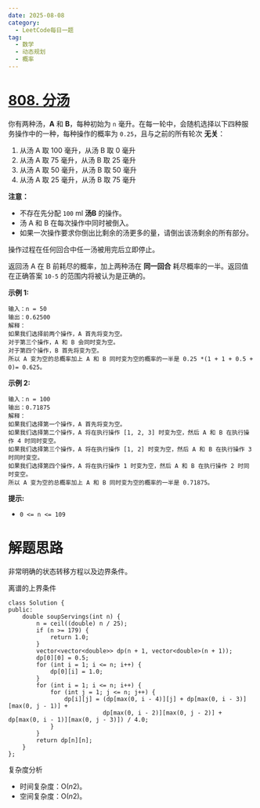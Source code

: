 ```yaml
---
date: 2025-08-08
category:
  - LeetCode每日一题
tag:
  - 数学
  - 动态规划
  - 概率
---
```


# [808. 分汤](https://leetcode.cn/problems/soup-servings/)

你有两种汤，**A** 和 **B**，每种初始为 `n` 毫升。在每一轮中，会随机选择以下四种服务操作中的一种，每种操作的概率为 `0.25`，且与之前的所有轮次 **无关**：

1. 从汤 A 取 100 毫升，从汤 B 取 0 毫升
2. 从汤 A 取 75 毫升，从汤 B 取 25 毫升
3. 从汤 A 取 50 毫升，从汤 B 取 50 毫升
4. 从汤 A 取 25 毫升，从汤 B 取 75 毫升

**注意：**

- 不存在先分配 `100` ml **汤B** 的操作。
- 汤 A 和 B 在每次操作中同时被倒入。
- 如果一次操作要求你倒出比剩余的汤更多的量，请倒出该汤剩余的所有部分。

操作过程在任何回合中任一汤被用完后立即停止。

返回汤 A 在 B 前耗尽的概率，加上两种汤在 **同一回合** 耗尽概率的一半。返回值在正确答案 `10-5` 的范围内将被认为是正确的。

 

**示例 1:**

```
输入：n = 50
输出：0.62500
解释：
如果我们选择前两个操作，A 首先将变为空。
对于第三个操作，A 和 B 会同时变为空。
对于第四个操作，B 首先将变为空。
所以 A 变为空的总概率加上 A 和 B 同时变为空的概率的一半是 0.25 *(1 + 1 + 0.5 + 0)= 0.625。
```

**示例 2:**

```
输入：n = 100
输出：0.71875
解释：
如果我们选择第一个操作，A 首先将变为空。
如果我们选择第二个操作，A 将在执行操作 [1, 2, 3] 时变为空，然后 A 和 B 在执行操作 4 时同时变空。
如果我们选择第三个操作，A 将在执行操作 [1, 2] 时变为空，然后 A 和 B 在执行操作 3 时同时变空。
如果我们选择第四个操作，A 将在执行操作 1 时变为空，然后 A 和 B 在执行操作 2 时同时变空。
所以 A 变为空的总概率加上 A 和 B 同时变为空的概率的一半是 0.71875。
```

**提示:**

- `0 <= n <= 109`

# 解题思路

非常明确的状态转移方程以及边界条件。

离谱的上界条件

```
class Solution {
public:
    double soupServings(int n) {
        n = ceil((double) n / 25);
        if (n >= 179) {
            return 1.0;
        }
        vector<vector<double>> dp(n + 1, vector<double>(n + 1));
        dp[0][0] = 0.5;
        for (int i = 1; i <= n; i++) {
            dp[0][i] = 1.0;
        }
        for (int i = 1; i <= n; i++) {
            for (int j = 1; j <= n; j++) {
                dp[i][j] = (dp[max(0, i - 4)][j] + dp[max(0, i - 3)][max(0, j - 1)] +
                           dp[max(0, i - 2)][max(0, j - 2)] + dp[max(0, i - 1)][max(0, j - 3)]) / 4.0;
            }
        }
        return dp[n][n];
    }
};
```

复杂度分析

- 时间复杂度：O(*n*2)。
- 空间复杂度：O(*n*2)。
